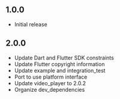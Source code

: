## 1.0.0

* Initial release

## 2.0.0

* Update Dart and Flutter SDK constraints
* Update Flutter copyright information
* Update example and integration_test
* Port to use platform interface
* Update video_player to 2.0.2
* Organize dev_dependencies
